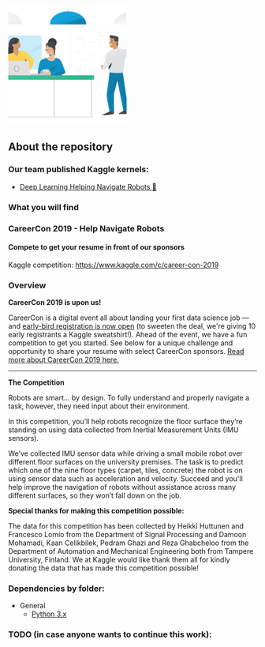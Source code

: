 ![](https://raw.githubusercontent.com/dimitreOliveira/KaggleCareerCon2019/master/Assets/CareerCon_logo.png?token=AP5YSllvIJ7OzXtSixCaDKH5hwshkghEks5cl8V1wA%3D%3D)

## About the repository

### Our team published Kaggle kernels:
- [Deep Learning Helping Navigate Robots 🤖](https://www.kaggle.com/dimitreoliveira/deep-learning-helping-navigate-robots)

### What you will find

### CareerCon 2019 - Help Navigate Robots
#### Compete to get your resume in front of our sponsors

Kaggle competition: https://www.kaggle.com/c/career-con-2019

### Overview
**CareerCon 2019 is upon us!**

CareerCon is a digital event all about landing your first data science job — and [early-bird registration is now open](https://www.kaggle.com/careercon-early-registration) (to sweeten the deal, we're giving 10 early registrants a Kaggle sweatshirt!). Ahead of the event, we have a fun competition to get you started. See below for a unique challenge and opportunity to share your resume with select CareerCon sponsors. [Read more about CareerCon 2019 here.](https://www.kaggle.com/c/career-con-2019#CareerCon-2019)

___________________________________

**The Competition**

Robots are smart… by design. To fully understand and properly navigate a task, however, they need input about their environment.

In this competition, you’ll help robots recognize the floor surface they’re standing on using data collected from Inertial Measurement Units (IMU sensors).

We’ve collected IMU sensor data while driving a small mobile robot over different floor surfaces on the university premises. The task is to predict which one of the nine floor types (carpet, tiles, concrete) the robot is on using sensor data such as acceleration and velocity. Succeed and you'll help improve the navigation of robots without assistance across many different surfaces, so they won’t fall down on the job.

**Special thanks for making this competition possible:**

The data for this competition has been collected by Heikki Huttunen and Francesco Lomio from the Department of Signal Processing and Damoon Mohamadi, Kaan Celikbilek, Pedram Ghazi and Reza Ghabcheloo from the Department of Automation and Mechanical Engineering both from Tampere University, Finland. We at Kaggle would like thank them all for kindly donating the data that has made this competition possible!

### Dependencies by folder:
- General
  - [Python 3.x](https://www.python.org/)
    
### TODO (in case anyone wants to continue this work):
